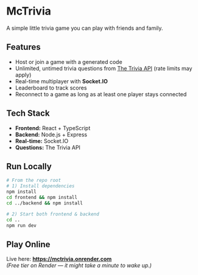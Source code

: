 # McTrivia

A simple little trivia game you can play with friends and family.

## Features
- Host or join a game with a generated code
- Unlimited, untimed trivia questions from [The Trivia API](https://the-trivia-api.com/) (rate limits may apply)
- Real-time multiplayer with **Socket.IO**
- Leaderboard to track scores
- Reconnect to a game as long as at least one player stays connected

## Tech Stack
- **Frontend:** React + TypeScript
- **Backend:** Node.js + Express
- **Real-time:** Socket.IO
- **Questions:** The Trivia API

## Run Locally
```bash
# From the repo root
# 1) Install dependencies
npm install
cd frontend && npm install
cd ../backend && npm install

# 2) Start both frontend & backend
cd ..
npm run dev
```

## Play Online
Live here: **https://mctrivia.onrender.com**  
*(Free tier on Render — it might take a minute to wake up.)*
